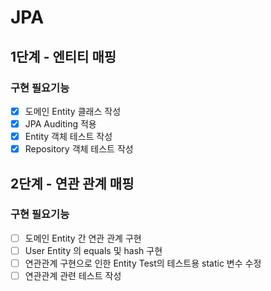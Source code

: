 # JPA

## 1단계 - 엔티티 매핑
### 구현 필요기능
- [x] 도메인 Entity 클래스 작성
- [x] JPA Auditing 적용
- [x] Entity 객체 테스트 작성
- [x] Repository 객체 테스트 작성

## 2단계 - 연관 관계 매핑
### 구현 필요기능
- [ ] 도메인 Entity 간 연관 관계 구현
- [ ] User Entity 의 equals 및 hash 구현
- [ ] 연관관계 구현으로 인한 Entity Test의 테스트용 static 변수 수정
- [ ] 연관관계 관련 테스트 작성
